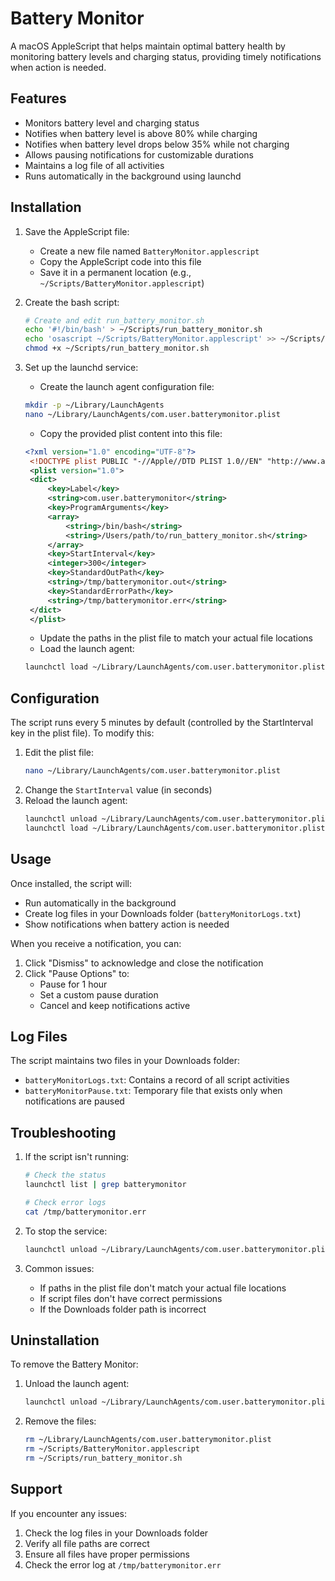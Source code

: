 # Battery Monitor

A macOS AppleScript that helps maintain optimal battery health by monitoring battery levels and charging status, providing timely notifications when action is needed.

## Features

- Monitors battery level and charging status
- Notifies when battery level is above 80% while charging
- Notifies when battery level drops below 35% while not charging
- Allows pausing notifications for customizable durations
- Maintains a log file of all activities
- Runs automatically in the background using launchd

## Installation

1. Save the AppleScript file:

   - Create a new file named `BatteryMonitor.applescript`
   - Copy the AppleScript code into this file
   - Save it in a permanent location (e.g., `~/Scripts/BatteryMonitor.applescript`)

2. Create the bash script:

   ```bash
   # Create and edit run_battery_monitor.sh
   echo '#!/bin/bash' > ~/Scripts/run_battery_monitor.sh
   echo 'osascript ~/Scripts/BatteryMonitor.applescript' >> ~/Scripts/run_battery_monitor.sh
   chmod +x ~/Scripts/run_battery_monitor.sh
   ```

3. Set up the launchd service:
   - Create the launch agent configuration file:
   ```bash
   mkdir -p ~/Library/LaunchAgents
   nano ~/Library/LaunchAgents/com.user.batterymonitor.plist
   ```
   - Copy the provided plist content into this file:
   ```xml
   <?xml version="1.0" encoding="UTF-8"?>
    <!DOCTYPE plist PUBLIC "-//Apple//DTD PLIST 1.0//EN" "http://www.apple.com/DTDs/PropertyList-1.0.dtd">
    <plist version="1.0">
    <dict>
        <key>Label</key>
        <string>com.user.batterymonitor</string>
        <key>ProgramArguments</key>
        <array>
            <string>/bin/bash</string>
            <string>/Users/path/to/run_battery_monitor.sh</string>
        </array>
        <key>StartInterval</key>
        <integer>300</integer>
        <key>StandardOutPath</key>
        <string>/tmp/batterymonitor.out</string>
        <key>StandardErrorPath</key>
        <string>/tmp/batterymonitor.err</string>
    </dict>
    </plist>
   ```
   - Update the paths in the plist file to match your actual file locations
   - Load the launch agent:
   ```bash
   launchctl load ~/Library/LaunchAgents/com.user.batterymonitor.plist
   ```

## Configuration

The script runs every 5 minutes by default (controlled by the StartInterval key in the plist file). To modify this:

1. Edit the plist file:
   ```bash
   nano ~/Library/LaunchAgents/com.user.batterymonitor.plist
   ```
2. Change the `StartInterval` value (in seconds)
3. Reload the launch agent:
   ```bash
   launchctl unload ~/Library/LaunchAgents/com.user.batterymonitor.plist
   launchctl load ~/Library/LaunchAgents/com.user.batterymonitor.plist
   ```

## Usage

Once installed, the script will:

- Run automatically in the background
- Create log files in your Downloads folder (`batteryMonitorLogs.txt`)
- Show notifications when battery action is needed

When you receive a notification, you can:

1. Click "Dismiss" to acknowledge and close the notification
2. Click "Pause Options" to:
   - Pause for 1 hour
   - Set a custom pause duration
   - Cancel and keep notifications active

## Log Files

The script maintains two files in your Downloads folder:

- `batteryMonitorLogs.txt`: Contains a record of all script activities
- `batteryMonitorPause.txt`: Temporary file that exists only when notifications are paused

## Troubleshooting

1. If the script isn't running:

   ```bash
   # Check the status
   launchctl list | grep batterymonitor

   # Check error logs
   cat /tmp/batterymonitor.err
   ```

2. To stop the service:

   ```bash
   launchctl unload ~/Library/LaunchAgents/com.user.batterymonitor.plist
   ```

3. Common issues:
   - If paths in the plist file don't match your actual file locations
   - If script files don't have correct permissions
   - If the Downloads folder path is incorrect

## Uninstallation

To remove the Battery Monitor:

1. Unload the launch agent:

   ```bash
   launchctl unload ~/Library/LaunchAgents/com.user.batterymonitor.plist
   ```

2. Remove the files:
   ```bash
   rm ~/Library/LaunchAgents/com.user.batterymonitor.plist
   rm ~/Scripts/BatteryMonitor.applescript
   rm ~/Scripts/run_battery_monitor.sh
   ```

## Support

If you encounter any issues:

1. Check the log files in your Downloads folder
2. Verify all file paths are correct
3. Ensure all files have proper permissions
4. Check the error log at `/tmp/batterymonitor.err`
